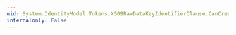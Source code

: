 ```yaml
---
uid: System.IdentityModel.Tokens.X509RawDataKeyIdentifierClause.CanCreateKey
internalonly: False
---
```

